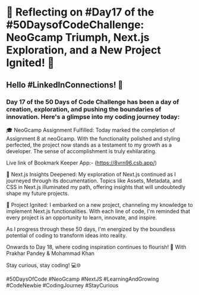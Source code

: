 # 🚀 Reflecting on #Day17 of the #50DaysofCodeChallenge: NeoGcamp Triumph, Next.js Exploration, and a New Project Ignited! 🚀

## Hello #LinkedInConnections! 👋

### Day 17 of the 50 Days of Code Challenge has been a day of creation, exploration, and pushing the boundaries of innovation. Here's a glimpse into my coding journey today:

🎓 NeoGcamp Assignment Fulfilled: Today marked the completion of Assignment 8 at neoGcamp. With the functionality polished and styling perfected, the project now stands as a testament to my growth as a developer. The sense of accomplishment is truly exhilarating.

Live link of Bookmark Keeper App:- (https://8vrn96.csb.app/)

📖 Next.js Insights Deepened: My exploration of Next.js continued as I journeyed through its documentation. Topics like Assets, Metadata, and CSS in Next.js illuminated my path, offering insights that will undoubtedly shape my future projects.

🚀 Project Ignited: I embarked on a new project, channeling my knowledge to implement Next.js functionalities. With each line of code, I'm reminded that every project is an opportunity to learn, innovate, and inspire.

As I progress through these 50 days, I'm energized by the boundless potential of coding to transform ideas into reality.

Onwards to Day 18, where coding inspiration continues to flourish! 🌟
With Prakhar Pandey & Mohammad Khan

Stay curious, stay coding! 💻🌐

#50DaysOfCode #NeoGcamp #NextJS #LearningAndGrowing #CodeNewbie #CodingJourney #StayCurious
